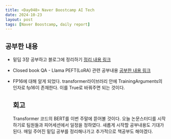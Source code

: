 ```yaml
---
title: <Day048> Naver Boostcamp AI Tech
date: 2024-10-23
layout: post
tags: [Naver Boostcamp, daily report]
---
```


## 공부한 내용
- 밑딥 3장 공부하고 블로그에 정리하기
  [정리 내용 링크](https://velog.io/@owlemily/%EB%B0%91%EB%B0%94%EB%8B%A5%EB%B6%80%ED%84%B0-%EC%8B%9C%EC%9E%91%ED%95%98%EB%8A%94-%EB%94%A5%EB%9F%AC%EB%8B%9D-Chapter3.-%EC%8B%A0%EA%B2%BD%EB%A7%9D)
- Closed book QA - Llama PEFT(LoRA) 관련 공부내용
  [공부한 내용 링크](https://geode-airport-203.notion.site/9-Closed-book-QA-Llama-PEFT-LoRA-1279ece74cdf80f99c31f9606681804f?pvs=4)

- FP16에 대해 알게 되었다. transformer라이브러리 안에 TrainingArguments의 인자로 fp16이 존재한다. 이를 True로 바꿔주면 되는 것이다.

  ## 회고
  Transformer 코드의 BERT를 이번 주말에 뜯어볼 것이다.
  오늘 논문스터디를 시작하기로 팀원들과 피어세션에서 일정을 정하였다. 새롭게 시작할 공부내용도 기대가 된다.
  매일 주어진 밑딥 공부를 정리해나가고 추가적으로 책공부도 해야겠다.
  
